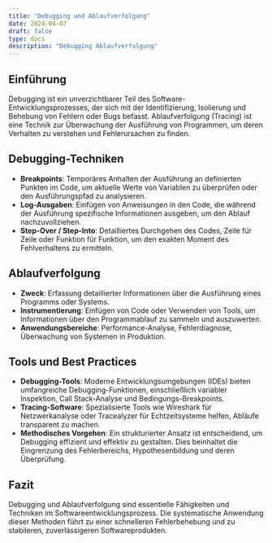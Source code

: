 ```yaml
---
title: "Debugging und Ablaufverfolgung"
date: 2024-04-07
draft: false
type: docs
description: "Debugging Ablaufverfolgung"
---
```


## Einführung
Debugging ist ein unverzichtbarer Teil des Software-Entwicklungsprozesses, der sich mit der Identifizierung, Isolierung und Behebung von Fehlern oder Bugs befasst. Ablaufverfolgung (Tracing) ist eine Technik zur Überwachung der Ausführung von Programmen, um deren Verhalten zu verstehen und Fehlerursachen zu finden.

## Debugging-Techniken
- **Breakpoints**: Temporäres Anhalten der Ausführung an definierten Punkten im Code, um aktuelle Werte von Variablen zu überprüfen oder den Ausführungspfad zu analysieren.
- **Log-Ausgaben**: Einfügen von Anweisungen in den Code, die während der Ausführung spezifische Informationen ausgeben, um den Ablauf nachzuvollziehen.
- **Step-Over / Step-Into**: Detailliertes Durchgehen des Codes, Zeile für Zeile oder Funktion für Funktion, um den exakten Moment des Fehlverhaltens zu ermitteln.

## Ablaufverfolgung
- **Zweck**: Erfassung detaillierter Informationen über die Ausführung eines Programms oder Systems.
- **Instrumentierung**: Einfügen von Code oder Verwenden von Tools, um Informationen über den Programmablauf zu sammeln und auszuwerten.
- **Anwendungsbereiche**: Performance-Analyse, Fehlerdiagnose, Überwachung von Systemen in Produktion.

## Tools und Best Practices
- **Debugging-Tools**: Moderne Entwicklungsumgebungen (IDEs) bieten umfangreiche Debugging-Funktionen, einschließlich variabler Inspektion, Call Stack-Analyse und Bedingungs-Breakpoints.
- **Tracing-Software**: Spezialisierte Tools wie Wireshark für Netzwerkanalyse oder Tracealyzer für Echtzeitsysteme helfen, Abläufe transparent zu machen.
- **Methodisches Vorgehen**: Ein strukturierter Ansatz ist entscheidend, um Debugging effizient und effektiv zu gestalten. Dies beinhaltet die Eingrenzung des Fehlerbereichs, Hypothesenbildung und deren Überprüfung.

## Fazit
Debugging und Ablaufverfolgung sind essentielle Fähigkeiten und Techniken im Softwareentwicklungsprozess. Die systematische Anwendung dieser Methoden führt zu einer schnelleren Fehlerbehebung und zu stabileren, zuverlässigeren Softwareprodukten.
